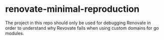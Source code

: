 # renovate-minimal-reproduction

The project in this repo should only be used for debugging Renovate in order to understand why Revovate fails when using custom domains for go modules.
